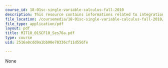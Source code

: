 ```yaml
---
course_id: 18-01sc-single-variable-calculus-fall-2010
description: This resource contains informations related to integration by parts.
file_location: /coursemedia/18-01sc-single-variable-calculus-fall-2010/2516a0cdd9a1bb90e78336cf11d556fe_MIT18_01SCF10_Ses76a.pdf
file_type: application/pdf
layout: pdf
title: MIT18_01SCF10_Ses76a.pdf
type: course
uid: 2516a0cdd9a1bb90e78336cf11d556fe

---
```

None